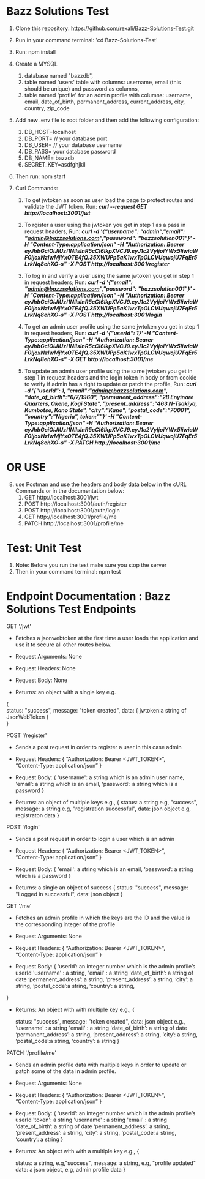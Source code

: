 # Bazz Solutions Test

1. Clone this repository: https://github.com/rexali/Bazz-Solutions-Test.git 

2. Run in your command terminal: 'cd Bazz-Solutions-Test'

3. Run: npm install

4. Create a MYSQL
   1. database named "bazzdb",
   2. table named 'users' table with columns: username, email (this should be unique)  and password as columns,
   3. table named 'profile' for an admin profile with columns: username, email, date_of_birth, permanent_address, current_address, city, country, zip_code

5. Add new .env file to root folder and then add the following configuration:
  
    1. DB_HOST=localhost
    2. DB_PORT= <your database port>  // your database port
    3. DB_USER= <your database username> // your database username
    4. DB_PASS= <your database password> your database password
    5. DB_NAME= bazzdb
    6. SECRET_KEY=asdfghjkil

6. Then run: npm start 


7. Curl Commands:

    1. To get jwtoken as soon as user load the page to protect routes and validate the JWT token.
      Run:  ***curl --request GET http://localhost:3001/jwt*** 

    2. To rgister a user using the jwtoken you get in step 1 as a pass in request headers, 
      Run:  ***curl -d '{"username": "admin","email": "admin@bazzsolutions.com","password": "bazzsolution001"}' -H "Content-Type:application/json" -H "Authorization: Bearer eyJhbGciOiJIUzI1NiIsInR5cCI6IkpXVCJ9.eyJ1c2VyIjoiYWx5IiwiaWF0IjoxNzIwMjYxOTE4fQ.35XWUPp5aK1wxTpOLCVUqwojU7FqEr5LrkNq8ehXO-s" -X POST http://localhost:3001/register***

    3. To log in and verify a user using the same jwtoken you get in step 1 in request headers;
      Run:  ***curl -d '{"email": "admin@bazzsolutions.com","password": "bazzsolution001"}' -H "Content-Type:application/json" -H "Authorization: Bearer eyJhbGciOiJIUzI1NiIsInR5cCI6IkpXVCJ9.eyJ1c2VyIjoiYWx5IiwiaWF0IjoxNzIwMjYxOTE4fQ.35XWUPp5aK1wxTpOLCVUqwojU7FqEr5LrkNq8ehXO-s" -X POST http://localhost:3001/login***

    4. To get an admin user profile using the same jwtoken you get in step 1 in request headers,
      Run:  ***curl -d '{"userId": 1}' -H "Content-Type:application/json" -H "Authorization: Bearer eyJhbGciOiJIUzI1NiIsInR5cCI6IkpXVCJ9.eyJ1c2VyIjoiYWx5IiwiaWF0IjoxNzIwMjYxOTE4fQ.35XWUPp5aK1wxTpOLCVUqwojU7FqEr5LrkNq8ehXO-s" -X GET http://localhost:3001/me***

    5. To update an admin user profile using the same jwtoken you get in step 1 in request headers and the login token in body or from cookie to verify if admin has a right to update or patch the profile,
      Run:  ***curl -d '{"userId": 1, "email":"admin@bazzsolutions.com", "date_of_birth":"6/7/1960", "permanent_address":"28 Enyinare Quarters, Okene, Kogi State", "present_address":"463 N-Tsakiya, Kumbotso, Kano State", "city":"Kano", "postal_code":"70001", "country":"Nigeria", token:""}' -H "Content-Type:application/json" -H "Authorization: Bearer eyJhbGciOiJIUzI1NiIsInR5cCI6IkpXVCJ9.eyJ1c2VyIjoiYWx5IiwiaWF0IjoxNzIwMjYxOTE4fQ.35XWUPp5aK1wxTpOLCVUqwojU7FqEr5LrkNq8ehXO-s" -X PATCH http://localhost:3001/me***


# OR USE
    
8. use Postman and use the headers and body data below in the cURL Commands or in the documentation below:
   1. GET http://localhost:3001/jwt 
   2. POST http://localhost:3001/auth/register
   3. POST http://localhost:3001/auth/login
   4. GET http://localhost:3001/profile/me
   5. PATCH http://localhost:3001/profile/me



# Test: Unit Test

  1. Note: Before you run the test make sure you stop the server
  2. Then in your command terminal: npm test


# Endpoint Documentation : Bazz Solutions Test Endpoints

GET '/jwt'

- Fetches a jsonwebtoken at the first time a user loads the application and use it to secure all other routes below.

- Request Arguments: None

- Request Headers: None

- Request Body: None

- Returns: an object with a single key e.g.

{    
    status: "success", 
    message: "token created", 
    data: 
    {
      jwtoken:a string of JsonWebToken 
    }  
}


POST '/register'

- Sends a post request in order to register a user in this case admin

- Request Headers:
 {
    “Authorization: Bearer <JWT_TOKEN>”,    
    “Content-Type: application/json”
}

- Request Body: 
{
    'username': a string which is an admin user name,
    'email': a string which is an email,
    ‘password’: a string which is a password
 }

- Returns: an object of multiple keys e.g.,
{
    status: a string e.g, "success", 
    message: a string e.g, "registration successful", 
    data: json object e.g, registraton data
}

POST '/login'

- Sends a post request in order to login a user which is an admin

- Request Headers:
 {
    “Authorization: Bearer <JWT_TOKEN>”,    
    “Content-Type: application/json”
}

- Request Body: 
{
    'email': a string which is an email,
    ‘password’: a string which is a password
 }

- Returns: a single an object of success 
{
    status: "success", 
    message: "Logged in successful", 
    data: json object
}


GET '/me'

- Fetches an admin profile in which the keys are the ID and the value is the corresponding integer of the profile

- Request Arguments: None

- Request Headers:
 {
  “Authorization: Bearer <JWT_TOKEN>”,    
  “Content-Type: application/json”
}

- Request Body: 
{
    ‘userId’: an integer number which is the admin   profile’s userId
    'username' : a string,
    'email' : a string 
    'date_of_birth’: a string of date
    ‘permanent_address’: a string,
    ‘present_address’: a string, 
    ‘city’: a string, 
    ‘postal_code’:a string,
    ‘country’: a string,

}

- Returns: An object with with multiple key e.g.,
{

    status: "success", 
    message: "token created", 
    data: json object e.g.,
    'username' : a string 
    'email' : a string 
    'date_of_birth’: a string of date
    ‘permanent_address’: a string,
    ‘present_address’: a string, 
    ‘city’: a string, 
    ‘postal_code’:a string,
    ‘country’: a string
}


PATCH '/profile/me'

- Sends an admin profile data with multiple keys in order to update or patch some of the data in admin profile.

- Request Arguments: None

- Request Headers:
 {
   “Authorization: Bearer <JWT_TOKEN>”,    
   “Content-Type: application/json”
}

- Request Body: 
{
    ‘userId’: an integer number which is the admin   profile’s userId
    'token': a string
    'username' : a string 
    'email' : a string 
    'date_of_birth’: a string of date
    ‘permanent_address’: a string,
    ‘present_address’: a string, 
    ‘city’: a string, 
    ‘postal_code’:a string,
    ‘country’: a string
}

- Returns: An object with with a multiple key e.g.,
{

    status: a string, e.g,"success", 
    message: a string, e.g, "profile updated" 
    data: a json object, e.g, admin profile data
}




      

                  
